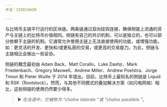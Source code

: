 ```yaml
---
术语：SIDECHAIN

---
```

与比特币主链平行运行的区块链。两条链通过双向挂钩连接，确保侧链上流通的资产与主链上的比特币价值相同。侧链有自己的共识机制，可以是独立的，也可以部分依赖于主链的机制。它通常允许使用主链上无法直接使用的功能，或增强功能，如：更灵活的开发、更快和/或更私密的交易，或更高的交易能力。为此，侧链与主链相比会做出一些妥协。

侧链的概念最初由 Adam Back、Matt Corallo、Luke Dashjr、Mark Friedenbach、Gregory Maxwell、Andrew Miller、Andrew Poelstra、Jorge Timon 和 Pieter Wuille 于 2014 年提出。目前，比特币上最知名的侧链是 Liquid 和 RSK（Rootstock）。然而，与其他不同模式的叠加解决方案（如闪电网络）相比，这些侧链的使用仍然要少得多。

> ► *在法语中，它被称为 "chaîne latérale "或 "chaîne parallèle "*。